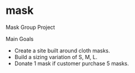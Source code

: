 # mask
Mask Group Project

Main Goals

- Create a site built around cloth masks.
- Build a sizing variation of S, M, L.
- Donate 1 mask if customer purchase 5 masks.